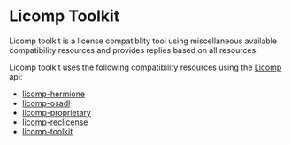 # Licomp Toolkit

Licomp toolkit is a license compatiblity tool using miscellaneous
available compatibility resources and provides replies based on all
resources.

Licomp toolkit uses the following compatibility resources using the [Licomp](https://github.com/hesa/licomp) api:
* [licomp-hermione](https://github.com/hesa/licomp-hermione)
* [licomp-osadl](https://github.com/hesa/licomp-osadl)
* [licomp-proprietary](https://github.com/hesa/licomp-proprietary)
* [licomp-reclicense](https://github.com/hesa/licomp-reclicense)
* [licomp-toolkit](https://github.com/hesa/licomp-toolkit)

